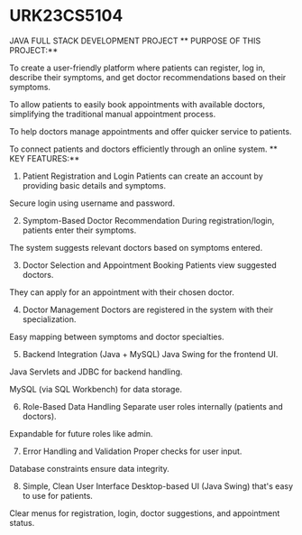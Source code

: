 # URK23CS5104
JAVA FULL STACK DEVELOPMENT PROJECT
**
PURPOSE OF THIS PROJECT:**

To create a user-friendly platform where patients can register, log in, describe their symptoms, and get doctor recommendations based on their symptoms.

To allow patients to easily book appointments with available doctors, simplifying the traditional manual appointment process.

To help doctors manage appointments and offer quicker service to patients.

To connect patients and doctors efficiently through an online system.
**
KEY FEATURES:**

1. Patient Registration and Login
Patients can create an account by providing basic details and symptoms.

Secure login using username and password.

2. Symptom-Based Doctor Recommendation
During registration/login, patients enter their symptoms.

The system suggests relevant doctors based on symptoms entered.

3. Doctor Selection and Appointment Booking
Patients view suggested doctors.

They can apply for an appointment with their chosen doctor.

4. Doctor Management
Doctors are registered in the system with their specialization.

Easy mapping between symptoms and doctor specialties.

5. Backend Integration (Java + MySQL)
Java Swing for the frontend UI.

Java Servlets and JDBC for backend handling.

MySQL (via SQL Workbench) for data storage.

6. Role-Based Data Handling
Separate user roles internally (patients and doctors).

Expandable for future roles like admin.

7. Error Handling and Validation
Proper checks for user input.

Database constraints ensure data integrity.

8. Simple, Clean User Interface
Desktop-based UI (Java Swing) that's easy to use for patients.

Clear menus for registration, login, doctor suggestions, and appointment status.
